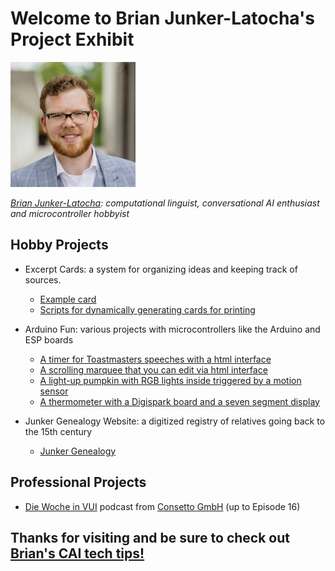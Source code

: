 # Welcome to Brian Junker-Latocha's Project Exhibit

[![](profileBrian.jpg)](https://github.com/brianingermany)

*[Brian Junker-Latocha](https://www.linkedin.com/in/brian-junker-latocha-1329b615b/): computational linguist, conversational AI enthusiast and microcontroller hobbyist*

## Hobby Projects

- Excerpt Cards: a system for organizing ideas and keeping track of sources.

  - [Example card](https://brianingermany.github.io/excerptCards/index.html)
  - [Scripts for dynamically generating cards for printing](https://github.com/BrianInGermany/excerptCards)

- Arduino Fun: various projects with microcontrollers like the Arduino and ESP boards

  - [A timer for Toastmasters speeches with a html interface](https://github.com/BrianInGermany/ToastmastersTimerWiFi)
  - [A scrolling marquee that you can edit via html interface](https://github.com/BrianInGermany/ESPledMatrixWebserver)
  - [A light-up pumpkin with RGB lights inside triggered by a motion sensor](https://github.com/BrianInGermany/ArduinoPumpkin)
  - [A thermometer with a Digispark board and a seven segment display](https://github.com/BrianInGermany/Digispark7SegmentThermometer)

- Junker Genealogy Website: a digitized registry of relatives going back to the 15th century

  - [Junker Genealogy](http://xml-genealogie-app.herokuapp.com/)

## Professional Projects

- [Die Woche in VUI](https://soundcloud.com/consetto) podcast from [Consetto GmbH](www.consetto.com) (up to Episode 16)

## Thanks for visiting and be sure to check out [Brian's CAI tech tips!](https://brianingermany.github.io/recommendations)


